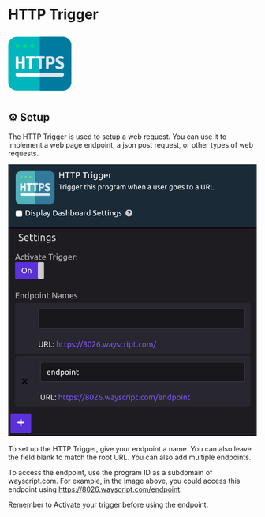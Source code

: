 # HTTP Trigger

![Trigger a function when a user goes to a URL](../../.gitbook/assets/http%20%281%29.png)

## ⚙ Setup

The HTTP Trigger is used to setup a web request. You can use it to implement a web page endpoint, a json post request, or other types of web requests.

![](../../.gitbook/assets/screen-shot-2019-08-30-at-1.44.04-pm.png)

To set up the HTTP Trigger, give your endpoint a name. You can also leave the field blank to match the root URL. You can also add multiple endpoints.

To access the endpoint, use the program ID as a subdomain of wayscript.com. For example, in the image above, you could access this endpoint using https://8026.wayscript.com/endpoint.

Remember to Activate your trigger before using the endpoint.

